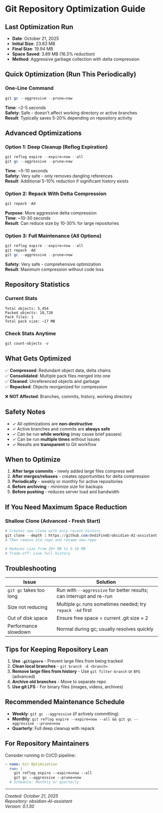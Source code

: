 # Git Repository Optimization Guide

## Last Optimization Run
- **Date**: October 21, 2025
- **Initial Size**: 23.83 MB
- **Final Size**: 19.94 MB
- **Space Saved**: 3.89 MB (16.3% reduction)
- **Method**: Aggressive garbage collection with delta compression

## Quick Optimization (Run This Periodically)

### One-Line Command
```powershell
git gc --aggressive --prune=now
```

**Time**: ~2-5 seconds  
**Safety**: Safe - doesn't affect working directory or active branches  
**Result**: Typically saves 5-20% depending on repository activity

## Advanced Optimizations

### Option 1: Deep Cleanup (Reflog Expiration)
```powershell
git reflog expire --expire=now --all
git gc --aggressive --prune=now
```

**Time**: ~5-10 seconds  
**Safety**: Very safe - only removes dangling references  
**Result**: Additional 5-10% reduction if significant history exists

### Option 2: Repack With Delta Compression
```powershell
git repack -Ad
```

**Purpose**: More aggressive delta compression  
**Time**: ~10-30 seconds  
**Result**: Can reduce size by 10-30% for large repositories

### Option 3: Full Maintenance (All Options)
```powershell
git reflog expire --expire=now --all
git repack -Ad
git gc --aggressive --prune=now
```

**Safety**: Very safe - comprehensive optimization  
**Result**: Maximum compression without code loss

## Repository Statistics

### Current Stats
```
Total objects: 5,454
Packed objects: 10,720
Pack files: 1
Total pack size: ~17 MB
```

### Check Stats Anytime
```powershell
git count-objects -v
```

## What Gets Optimized

✅ **Compressed**: Redundant object data, delta chains  
✅ **Consolidated**: Multiple pack files merged into one  
✅ **Cleaned**: Unreferenced objects and garbage  
✅ **Repacked**: Objects reorganized for compression  

❌ **NOT Affected**: Branches, commits, history, working directory

## Safety Notes

- ✓ All optimizations are **non-destructive**
- ✓ Active branches and commits are **always safe**
- ✓ Can be run **while working** (may cause brief pauses)
- ✓ Can be run **multiple times** without issues
- ✓ Results are **transparent** to Git workflow

## When to Optimize

1. **After large commits** - newly added large files compress well
2. **After merges/rebases** - creates opportunities for delta compression
3. **Periodically** - weekly or monthly for active repositories
4. **Before archiving** - minimize size for backups
5. **Before pushing** - reduces server load and bandwidth

## If You Need Maximum Space Reduction

### Shallow Clone (Advanced - Fresh Start)
```powershell
# Creates new clone with only recent history
git clone --depth 1 https://github.com/UndiFineD/obsidian-AI-assistant.git new-repo
# Then remove old repo and rename new-repo

# Reduces size from 20+ MB to 5-10 MB
# Trade-off: Lose full history
```

## Troubleshooting

| Issue | Solution |
|-------|----------|
| `git gc` takes too long | Run with `--aggressive` for better results; can interrupt and re-run |
| Size not reducing | Multiple `gc` runs sometimes needed; try `repack -Ad` first |
| Out of disk space | Ensure free space = current .git size × 2 |
| Performance slowdown | Normal during gc; usually resolves quickly |

## Tips for Keeping Repository Lean

1. **Use `.gitignore`** - Prevent large files from being tracked
2. **Clean local branches** - `git branch -d <branch>`
3. **Remove large files from history** - Use `git filter-branch` or `BFG` (advanced)
4. **Archive old branches** - Move to separate repo
5. **Use git LFS** - For binary files (images, videos, archives)

## Recommended Maintenance Schedule

- **Weekly**: `git gc --aggressive` (if actively committing)
- **Monthly**: `git reflog expire --expire=now --all && git gc --aggressive --prune=now`
- **Quarterly**: Full deep cleanup with repack

## For Repository Maintainers

Consider running in CI/CD pipeline:
```yaml
- name: Git Optimization
  run: |
    git reflog expire --expire=now --all
    git gc --aggressive --prune=now
  # Schedule: Monthly or quarterly
```

---

*Created: October 21, 2025*  
*Repository: obsidian-AI-assistant*  
*Version: 0.1.30*
